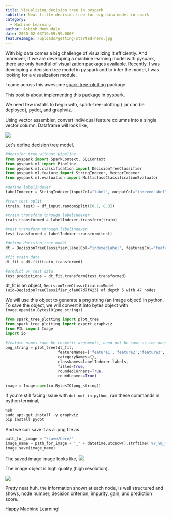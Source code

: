 ```yaml
---
title: Visualizing decision tree in pyspark
subtitle: Neat little decision tree for big data model in spark
category:
  - Machine Learning
author: Ashish Menkudale
date: 2020-02-03T19:59:59.000Z
featureImage: /uploads/getting-started-hero.jpg
---
```


With big data comes a big challenge of visualizing it efficiently. And moreover, if we are developing a machine learning model with pyspark, there are only handful of visualization packages available. Recently, I was developing a decision tree model in pyspark and to infer the model, I was looking for a visualization module.

I came across this awesome [spark-tree-plotting](https://github.com/julioasotodv/spark-tree-plotting) package. 

This post is about implementing this package in pyspark.

We need few installs to begin with, spark-tree-plotting (.jar can be deployed), pydot, and graphviz.

Using vector assembler, convert individual feature columns into a single vector column. Dataframe will look like,

![](/uploads/Snap9.png)

Let's define decision tree model,

```python
#decision tree without pipeline
from pyspark import SparkContext, SQLContext
from pyspark.ml import Pipeline
from pyspark.ml.classification import DecisionTreeClassifier
from pyspark.ml.feature import StringIndexer, VectorIndexer
from pyspark.ml.evaluation import MulticlassClassificationEvaluator

#define labelindexer
labelIndexer = StringIndexer(inputCol="label", outputCol="indexedLabel").fit(df_input)

#tran test split
(train, test) = df_input.randomSplit([0.7, 0.3])

#train transform through labelindexer
train_transformed = labelIndexer.transform(train)

#test transform through labelindexer
test_transformed = labelIndexer.transform(test)

#define decision tree model
dt = DecisionTreeClassifier(labelCol="indexedLabel", featuresCol="features")

#fit train data
dt_fit = dt.fit(train_transformed)

#predict on test data
test_predictions = dt_fit.transform(test_transformed)
```

dt_fit is an object, 
```DecisionTreeClassificationModel (uid=DecisionTreeClassifier_cfa067d7f423) of depth 5 with 47 nodes```

We will use this object to generate a png string (an image object) in python. To save the object, we will convert it into bytes object with ```Image.open(io.BytesIO(png_string))```

```python
from spark_tree_plotting import plot_tree
from spark_tree_plotting import export_graphviz
from PIL import Image
import io

#feature names cane be cosmetic arguments, need not be same as the ones in the input table, as long we have traceability at our end.
png_string = plot_tree(dt_fit,
                       featureNames=['feature1','feature2','feature3','feature4'],
                       categoryNames={},
                       classNames=labelIndexer.labels,
                       filled=True,
                       roundedCorners=True,
                       roundLeaves=True)
                       
image = Image.open(io.BytesIO(png_string))
```
If you're still facing issue with ```dot not in python```, run these commands in python terminal,

```python
%sh
sudo apt-get install -y graphviz
pip install pydot
```

And we can save it as a .png file as

```python
path_for_image = "/save/here/"
image_name = path_for_image + "_" + datetime.utcnow().strftime('%Y_%m_%d_%H_%M_%S') + ".png"
image.save(image_name)
```

The saved image image looks like,
![](/uploads/dtree.png)

The image object is high quality (high resolution). 

![](/uploads/dtree_node.png)

Pretty neat huh, the information shown at each node, is well structured and shows, node number, decision criterion, impurity, gain, and prediction score. 

Happy Machine Learning!
